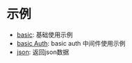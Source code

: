 # 示例

- [basic](/examples/basic/): 基础使用示例
- [basic Auth](/examples/basicauth/): basic auth 中间件使用示例
- [json](/examples/json/): 返回json数据